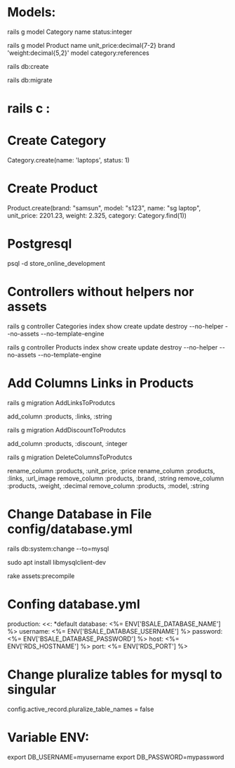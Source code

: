 # Models:

rails g model Category name status:integer

rails g model Product name unit_price:decimal{7-2} brand 'weight:decimal{5,2}' model category:references

rails db:create

rails db:migrate

# rails c :

# Create Category

Category.create(name: 'laptops', status: 1)

# Create Product

Product.create(brand: "samsun", model: "s123", name: "sg laptop", unit_price: 2201.23, weight: 2.325, category: Category.find(1))

# Postgresql

psql -d store_online_development

# Controllers without helpers nor assets

rails g controller Categories index show create update destroy --no-helper --no-assets --no-template-engine

rails g controller Products index show create update destroy --no-helper --no-assets --no-template-engine

# Add Columns Links in Products

rails g migration AddLinksToProdutcs

add_column :products, :links, :string

rails g migration AddDiscountToProdutcs

add_column :products, :discount, :integer

rails g migration DeleteColumnsToProdutcs

rename_column :products, :unit_price, :price
rename_column :products, :links, :url_image
remove_column :products, :brand, :string
remove_column :products, :weight, :decimal
remove_column :products, :model, :string

# Change Database in File config/database.yml

rails db:system:change --to=mysql

sudo apt install libmysqlclient-dev

rake assets:precompile

# Confing database.yml

production:
<<: \*default
database: <%= ENV['BSALE_DATABASE_NAME'] %>
username: <%= ENV['BSALE_DATABASE_USERNAME'] %>
password: <%= ENV['BSALE_DATABASE_PASSWORD'] %>
host: <%= ENV['RDS_HOSTNAME'] %>
port: <%= ENV['RDS_PORT'] %>

# Change pluralize tables for mysql to singular

config.active_record.pluralize_table_names = false

# Variable ENV:

export DB_USERNAME=myusername
export DB_PASSWORD=mypassword
